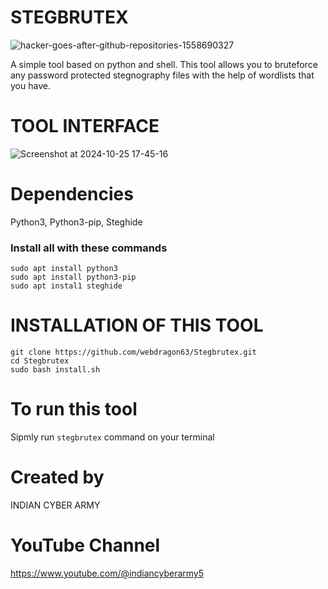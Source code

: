 # STEGBRUTEX
![hacker-goes-after-github-repositories-1558690327](https://github.com/user-attachments/assets/b551a69f-fe11-4ff8-95f7-cc775cb424bf)


A simple tool based on python and shell. This tool allows you to bruteforce any password protected stegnography files with the help of wordlists that you have.

# TOOL INTERFACE
![Screenshot at 2024-10-25 17-45-16](https://github.com/user-attachments/assets/65b77387-d639-43de-b745-800784bf2aae)
# Dependencies
Python3, Python3-pip, Steghide
### Install all with these commands
```shell
sudo apt install python3
sudo apt install python3-pip
sudo apt instal1 steghide
```
# INSTALLATION OF THIS TOOL

```shell 
git clone https://github.com/webdragon63/Stegbrutex.git
cd Stegbrutex
sudo bash install.sh
```

# To run this tool
Sipmly run `stegbrutex` command on your terminal

# Created by
INDIAN CYBER ARMY

# YouTube Channel
https://www.youtube.com/@indiancyberarmy5
